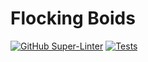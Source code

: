 # Flocking Boids
[![GitHub Super-Linter](https://github.com/Anastasia-Tre/FlockingBoids/workflows/Lint%20Code%20Base/badge.svg)](https://github.com/Anastasia-Tre/FlockingBoids/actions/workflows/linter.yml)
[![Tests](https://github.com/Anastasia-Tre/FlockingBoids/actions/workflows/test.yml/badge.svg)](https://github.com/Anastasia-Tre/FlockingBoids/actions/workflows/test.yml)
